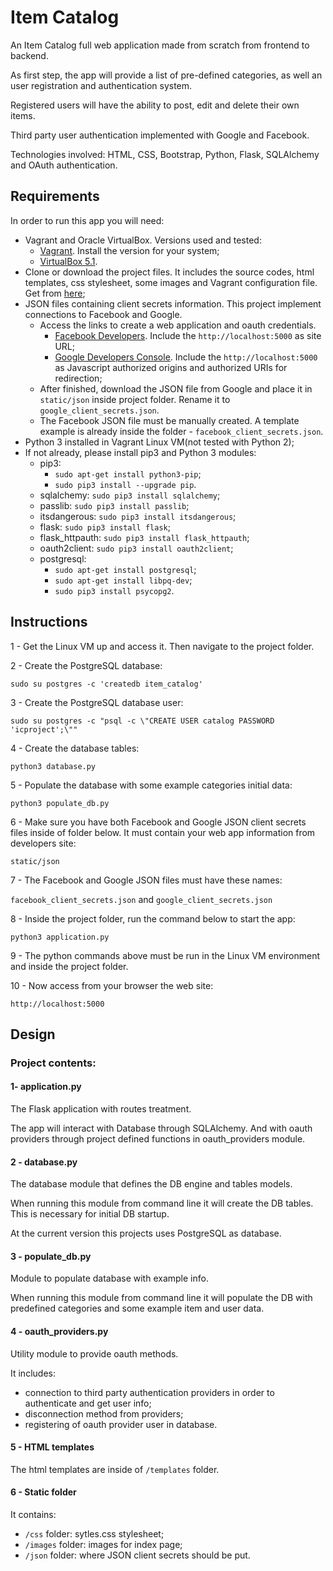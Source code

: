 # Item Catalog

An Item Catalog full web application made from scratch from frontend to backend.

As first step, the app will provide a list of pre-defined 
categories, as well an user registration and authentication system.

Registered users will have the ability to post, edit and delete their own items.

Third party user authentication implemented with Google and Facebook.

Technologies involved: HTML, CSS, Bootstrap, Python, Flask, SQLAlchemy and 
OAuth authentication.


## Requirements

In order to run this app you will need:
- Vagrant and Oracle VirtualBox. Versions used and tested:
    - [Vagrant](https://www.vagrantup.com/downloads.html). Install the version for your system;
    - [VirtualBox 5.1](https://www.virtualbox.org/wiki/Download_Old_Builds_5_1).
- Clone or download the project files. It includes the source codes, html templates, css stylesheet, some images and Vagrant configuration file. Get from [here](https://github.com/dtmarangoni/item_catalog.git);
- JSON files containing client secrets information. This project implement connections to Facebook and Google.
    - Access the links to create a web application and oauth credentials.
        - [Facebook Developers](https://developers.facebook.com/). Include the `http://localhost:5000` as site URL;
        - [Google Developers Console](https://console.developers.google.com). Include the `http://localhost:5000` as Javascript authorized origins and authorized URIs for redirection;
    - After finished, download the JSON file from Google and place it in `static/json` inside project folder. Rename it to `google_client_secrets.json`.
    - The Facebook JSON file must be manually created. A template example is already inside the folder - `facebook_client_secrets.json`.
- Python 3 installed in Vagrant Linux VM(not tested with Python 2);
- If not already, please install pip3 and Python 3 modules:
  - pip3:
    - `sudo apt-get install python3-pip`;
    - `sudo pip3 install --upgrade pip`.
  - sqlalchemy: `sudo pip3 install sqlalchemy`;
  - passlib: `sudo pip3 install passlib`;
  - itsdangerous: `sudo pip3 install itsdangerous`;
  - flask: `sudo pip3 install flask`;
  - flask_httpauth: `sudo pip3 install flask_httpauth`;
  - oauth2client: `sudo pip3 install oauth2client`;
  - postgresql:
    - `sudo apt-get install postgresql`;
    - `sudo apt-get install libpq-dev`;
    - `sudo pip3 install psycopg2`.


## Instructions

1 - Get the Linux VM up and access it. Then navigate to the project folder.

2 - Create the PostgreSQL database:

`sudo su postgres -c 'createdb item_catalog'`

3 - Create the PostgreSQL database user:

`sudo su postgres -c "psql -c \"CREATE USER catalog PASSWORD 
'icproject';\""`

4 - Create the database tables:

`python3 database.py`

5 - Populate the database with some example categories initial data:

`python3 populate_db.py`

6 - Make sure you have both Facebook and Google JSON client secrets files 
inside of folder below. It must contain your web app information from developers site:

`static/json`

7 - The Facebook and Google JSON files must have these names:

`facebook_client_secrets.json` and `google_client_secrets.json`

8 - Inside the project folder, run the command below to start the app:

`python3 application.py`

9 - The python commands above must be run in the Linux VM environment and 
inside the project folder.

10 - Now access from your browser the web site:

`http://localhost:5000`


## Design

### Project contents:

#### 1- application.py
The Flask application with routes treatment.

The app will interact with Database through SQLAlchemy. And with oauth providers through project defined functions in oauth_providers module.

#### 2 - database.py
The database module that defines the DB engine and tables models.

When running this module from command line it will create the DB tables. This is necessary for initial DB startup.

At the current version this projects uses PostgreSQL as database.

#### 3 - populate_db.py
Module to populate database with example info.

When running this module from command line it will populate the DB with predefined categories and some example item and user data.

#### 4 - oauth_providers.py
Utility module to provide oauth methods.

It includes:
- connection to third party authentication providers in order to authenticate and get user info;
- disconnection method from providers;
- registering of oauth provider user in database.

#### 5 - HTML templates
The html templates are inside of `/templates` folder.

#### 6 - Static folder
It contains:
- `/css` folder: sytles.css stylesheet;
- `/images` folder: images for index page;
- `/json` folder: where JSON client secrets should be put.